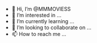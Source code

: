 - 👋 Hi, I’m @MMMOVIESS
- 👀 I’m interested in ...
- 🌱 I’m currently learning ...
- 💞️ I’m looking to collaborate on ...
- 📫 How to reach me ...

<!---
MMMOVIESS/MMMOVIESS is a ✨ special ✨ repository because its `README.md` (this file) appears on your GitHub profile.
You can click the Preview link to take a look at your changes.
--->
